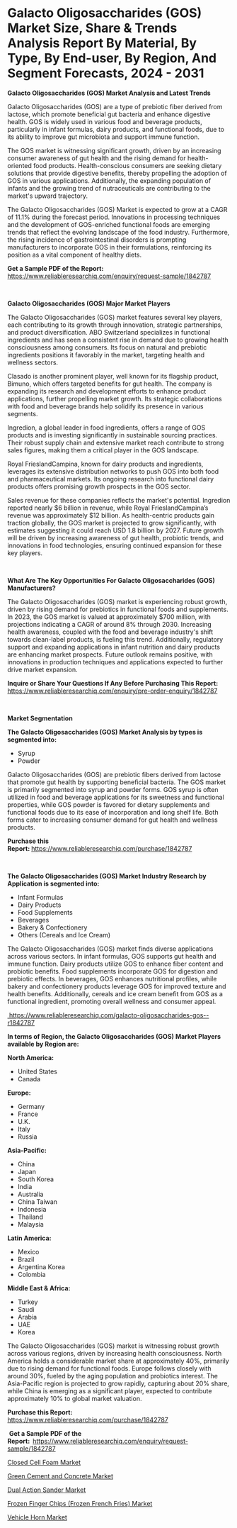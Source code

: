 <p><h1>Galacto Oligosaccharides (GOS) Market Size, Share & Trends Analysis Report By Material, By Type, By End-user, By Region, And Segment Forecasts, 2024 - 2031</h1></p><p><strong>Galacto Oligosaccharides (GOS) Market Analysis and Latest Trends</strong></p>
<p><p>Galacto Oligosaccharides (GOS) are a type of prebiotic fiber derived from lactose, which promote beneficial gut bacteria and enhance digestive health. GOS is widely used in various food and beverage products, particularly in infant formulas, dairy products, and functional foods, due to its ability to improve gut microbiota and support immune function.</p><p>The GOS market is witnessing significant growth, driven by an increasing consumer awareness of gut health and the rising demand for health-oriented food products. Health-conscious consumers are seeking dietary solutions that provide digestive benefits, thereby propelling the adoption of GOS in various applications. Additionally, the expanding population of infants and the growing trend of nutraceuticals are contributing to the market's upward trajectory.</p><p>The Galacto Oligosaccharides (GOS) Market is expected to grow at a CAGR of 11.1% during the forecast period. Innovations in processing techniques and the development of GOS-enriched functional foods are emerging trends that reflect the evolving landscape of the food industry. Furthermore, the rising incidence of gastrointestinal disorders is prompting manufacturers to incorporate GOS in their formulations, reinforcing its position as a vital component of healthy diets.</p></p>
<p><strong>Get a Sample PDF of the Report:&nbsp;</strong> <a href="https://www.reliableresearchiq.com/enquiry/request-sample/1842787?utm_campaign=123&utm_medium=2&utm_source=Github&utm_content=ia&utm_term=17102024&utm_id=galacto-oligosaccharides-gos">https://www.reliableresearchiq.com/enquiry/request-sample/1842787</a></p>
<p>&nbsp;</p>
<p><strong>Galacto Oligosaccharides (GOS) Major Market Players</strong></p>
<p><p>The Galacto Oligosaccharides (GOS) market features several key players, each contributing to its growth through innovation, strategic partnerships, and product diversification. ABO Switzerland specializes in functional ingredients and has seen a consistent rise in demand due to growing health consciousness among consumers. Its focus on natural and prebiotic ingredients positions it favorably in the market, targeting health and wellness sectors.</p><p>Clasado is another prominent player, well known for its flagship product, Bimuno, which offers targeted benefits for gut health. The company is expanding its research and development efforts to enhance product applications, further propelling market growth. Its strategic collaborations with food and beverage brands help solidify its presence in various segments.</p><p>Ingredion, a global leader in food ingredients, offers a range of GOS products and is investing significantly in sustainable sourcing practices. Their robust supply chain and extensive market reach contribute to strong sales figures, making them a critical player in the GOS landscape.</p><p>Royal FrieslandCampina, known for dairy products and ingredients, leverages its extensive distribution networks to push GOS into both food and pharmaceutical markets. Its ongoing research into functional dairy products offers promising growth prospects in the GOS sector.</p><p>Sales revenue for these companies reflects the market's potential. Ingredion reported nearly $6 billion in revenue, while Royal FrieslandCampina’s revenue was approximately $12 billion. As health-centric products gain traction globally, the GOS market is projected to grow significantly, with estimates suggesting it could reach USD 1.8 billion by 2027. Future growth will be driven by increasing awareness of gut health, probiotic trends, and innovations in food technologies, ensuring continued expansion for these key players.</p></p>
<p>&nbsp;</p>
<p><strong>What Are The Key Opportunities For Galacto Oligosaccharides (GOS) Manufacturers?</strong></p>
<p><p>The Galacto Oligosaccharides (GOS) market is experiencing robust growth, driven by rising demand for prebiotics in functional foods and supplements. In 2023, the GOS market is valued at approximately $700 million, with projections indicating a CAGR of around 8% through 2030. Increasing health awareness, coupled with the food and beverage industry's shift towards clean-label products, is fueling this trend. Additionally, regulatory support and expanding applications in infant nutrition and dairy products are enhancing market prospects. Future outlook remains positive, with innovations in production techniques and applications expected to further drive market expansion.</p></p>
<p><strong>Inquire or Share Your Questions If Any Before Purchasing This Report:</strong> <a href="https://www.reliableresearchiq.com/enquiry/pre-order-enquiry/1842787?utm_campaign=123&utm_medium=2&utm_source=Github&utm_content=ia&utm_term=17102024&utm_id=galacto-oligosaccharides-gos">https://www.reliableresearchiq.com/enquiry/pre-order-enquiry/1842787</a></p>
<p>&nbsp;</p>
<p><strong>Market Segmentation</strong></p>
<p><strong>The Galacto Oligosaccharides (GOS) Market Analysis by types is segmented into:</strong></p>
<p><ul><li>Syrup</li><li>Powder</li></ul></p>
<p><p>Galacto Oligosaccharides (GOS) are prebiotic fibers derived from lactose that promote gut health by supporting beneficial bacteria. The GOS market is primarily segmented into syrup and powder forms. GOS syrup is often utilized in food and beverage applications for its sweetness and functional properties, while GOS powder is favored for dietary supplements and functional foods due to its ease of incorporation and long shelf life. Both forms cater to increasing consumer demand for gut health and wellness products.</p></p>
<p><strong>Purchase this Report:&nbsp;</strong><a href="https://www.reliableresearchiq.com/purchase/1842787?utm_campaign=123&utm_medium=2&utm_source=Github&utm_content=ia&utm_term=17102024&utm_id=galacto-oligosaccharides-gos">https://www.reliableresearchiq.com/purchase/1842787</a></p>
<p>&nbsp;</p>
<p><strong>The Galacto Oligosaccharides (GOS) Market Industry Research by Application is segmented into:</strong></p>
<p><ul><li>Infant Formulas</li><li>Dairy Products</li><li>Food Supplements</li><li>Beverages</li><li>Bakery & Confectionery</li><li>Others (Cereals and Ice Cream)</li></ul></p>
<p><p>The Galacto Oligosaccharides (GOS) market finds diverse applications across various sectors. In infant formulas, GOS supports gut health and immune function. Dairy products utilize GOS to enhance fiber content and probiotic benefits. Food supplements incorporate GOS for digestion and prebiotic effects. In beverages, GOS enhances nutritional profiles, while bakery and confectionery products leverage GOS for improved texture and health benefits. Additionally, cereals and ice cream benefit from GOS as a functional ingredient, promoting overall wellness and consumer appeal.</p></p>
<p><a href="https://www.reliableresearchiq.com/galacto-oligosaccharides-gos--r1842787?utm_campaign=123&utm_medium=2&utm_source=Github&utm_content=ia&utm_term=17102024&utm_id=galacto-oligosaccharides-gos">&nbsp;https://www.reliableresearchiq.com/galacto-oligosaccharides-gos--r1842787</a></p>
<p><strong>In terms of Region, the Galacto Oligosaccharides (GOS) Market Players available by Region are:</strong></p>
<p>
    <p> <strong> North America: </strong>
        <ul>
            <li>United States</li>
            <li>Canada</li>
        </ul>
        </p> 
    <p> <strong> Europe: </strong>
        <ul>
            <li>Germany</li>
            <li>France</li>
            <li>U.K.</li>
            <li>Italy</li>
            <li>Russia</li>
        </ul>
        </p> 
    <p> <strong> Asia-Pacific: </strong>
        <ul>
            <li>China</li>
            <li>Japan</li>
            <li>South Korea</li>
            <li>India</li>
            <li>Australia</li>
            <li>China Taiwan</li>
            <li>Indonesia</li>
            <li>Thailand</li>
            <li>Malaysia</li>
        </ul>
        </p> 
    <p> <strong> Latin America: </strong>
        <ul>
            <li>Mexico</li>
            <li>Brazil</li>
            <li>Argentina Korea</li>
            <li>Colombia</li>
        </ul>
        </p> 
    <p> <strong> Middle East & Africa: </strong>
        <ul>
            <li>Turkey</li>
            <li>Saudi</li>
            <li>Arabia</li>
            <li>UAE</li>
            <li>Korea</li>
        </ul>
    </p>
    </p>
<p><p>The Galacto Oligosaccharides (GOS) market is witnessing robust growth across various regions, driven by increasing health consciousness. North America holds a considerable market share at approximately 40%, primarily due to rising demand for functional foods. Europe follows closely with around 30%, fueled by the aging population and probiotics interest. The Asia-Pacific region is projected to grow rapidly, capturing about 20% share, while China is emerging as a significant player, expected to contribute approximately 10% to global market valuation.</p></p>
<p><strong>Purchase this Report: </strong><a href="https://www.reliableresearchiq.com/purchase/1842787?utm_campaign=123&utm_medium=2&utm_source=Github&utm_content=ia&utm_term=17102024&utm_id=galacto-oligosaccharides-gos">https://www.reliableresearchiq.com/purchase/1842787</a></p>
<p>&nbsp;<strong>Get a Sample PDF of the Report:&nbsp;&nbsp;</strong><a href="https://www.reliableresearchiq.com/enquiry/request-sample/1842787?utm_campaign=123&utm_medium=2&utm_source=Github&utm_content=ia&utm_term=17102024&utm_id=galacto-oligosaccharides-gos">https://www.reliableresearchiq.com/enquiry/request-sample/1842787</a></p>
<p><strong></strong></p>
<p><p><a href="https://www.linkedin.com/pulse/closed-cell-foam-market-research-report-exploring-size-revenue-sdvqe?utm_campaign=123&utm_medium=2&utm_source=Github&utm_content=ia&utm_term=17102024&utm_id=galacto-oligosaccharides-gos">Closed Cell Foam Market</a></p><p><a href="https://github.com/birroctaymonyj/Market-Research-Report-List-1/blob/main/green-cement-and-concrete-market.md?utm_campaign=123&utm_medium=2&utm_source=Github&utm_content=ia&utm_term=17102024&utm_id=galacto-oligosaccharides-gos">Green Cement and Concrete Market</a></p><p><a href="https://issuu.com/reportprime-2/docs/dual-action-sander-market-size-2030_69eca3865a0e7f?utm_campaign=123&utm_medium=2&utm_source=Github&utm_content=ia&utm_term=17102024&utm_id=galacto-oligosaccharides-gos">Dual Action Sander Market</a></p><p><a href="https://github.com/bramarquesw0f/Market-Research-Report-List-1/blob/main/frozen-finger-chips-frozen-french-fries-market.md?utm_campaign=123&utm_medium=2&utm_source=Github&utm_content=ia&utm_term=17102024&utm_id=galacto-oligosaccharides-gos">Frozen Finger Chips (Frozen French Fries) Market</a></p><p><a href="https://www.linkedin.com/pulse/vehicle-horn-market-size-share-trends-analysis-report-end-use-imfdf?utm_campaign=123&utm_medium=2&utm_source=Github&utm_content=ia&utm_term=17102024&utm_id=galacto-oligosaccharides-gos">Vehicle Horn Market</a></p></p>